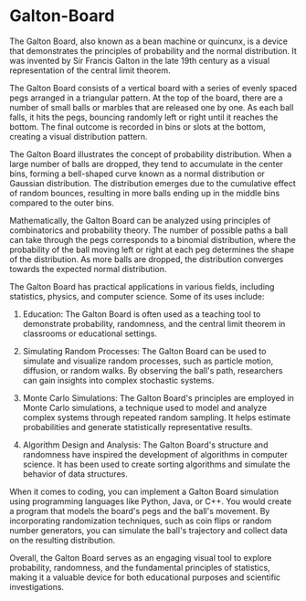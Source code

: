 # Galton-Board
The Galton Board, also known as a bean machine or quincunx, is a device that demonstrates the principles of probability and the normal distribution. It was invented by Sir Francis Galton in the late 19th century as a visual representation of the central limit theorem.

The Galton Board consists of a vertical board with a series of evenly spaced pegs arranged in a triangular pattern. At the top of the board, there are a number of small balls or marbles that are released one by one. As each ball falls, it hits the pegs, bouncing randomly left or right until it reaches the bottom. The final outcome is recorded in bins or slots at the bottom, creating a visual distribution pattern.

The Galton Board illustrates the concept of probability distribution. When a large number of balls are dropped, they tend to accumulate in the center bins, forming a bell-shaped curve known as a normal distribution or Gaussian distribution. The distribution emerges due to the cumulative effect of random bounces, resulting in more balls ending up in the middle bins compared to the outer bins.

Mathematically, the Galton Board can be analyzed using principles of combinatorics and probability theory. The number of possible paths a ball can take through the pegs corresponds to a binomial distribution, where the probability of the ball moving left or right at each peg determines the shape of the distribution. As more balls are dropped, the distribution converges towards the expected normal distribution.

The Galton Board has practical applications in various fields, including statistics, physics, and computer science. Some of its uses include:

1. Education: The Galton Board is often used as a teaching tool to demonstrate probability, randomness, and the central limit theorem in classrooms or educational settings.

2. Simulating Random Processes: The Galton Board can be used to simulate and visualize random processes, such as particle motion, diffusion, or random walks. By observing the ball's path, researchers can gain insights into complex stochastic systems.

3. Monte Carlo Simulations: The Galton Board's principles are employed in Monte Carlo simulations, a technique used to model and analyze complex systems through repeated random sampling. It helps estimate probabilities and generate statistically representative results.

4. Algorithm Design and Analysis: The Galton Board's structure and randomness have inspired the development of algorithms in computer science. It has been used to create sorting algorithms and simulate the behavior of data structures.

When it comes to coding, you can implement a Galton Board simulation using programming languages like Python, Java, or C++. You would create a program that models the board's pegs and the ball's movement. By incorporating randomization techniques, such as coin flips or random number generators, you can simulate the ball's trajectory and collect data on the resulting distribution.

Overall, the Galton Board serves as an engaging visual tool to explore probability, randomness, and the fundamental principles of statistics, making it a valuable device for both educational purposes and scientific investigations.
